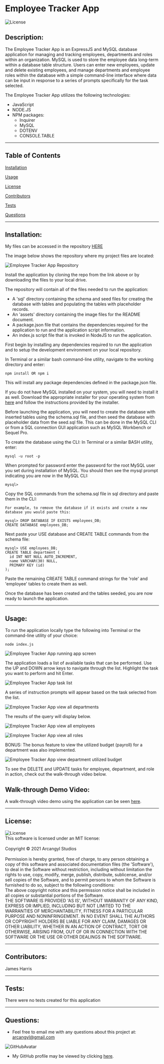 
# Employee Tracker App<br>

![License](https://img.shields.io/badge/License-MIT-green.svg)<br>

## Description:<br>

The Employee Tracker App is an ExpressJS and MySQL database application for managing and tracking employees, departments and roles within an organization. MySQL is used to store the employee data long-term within a database table structure. Users can enter new employees, update and delete existing employees, and manage departments and employee roles within the database with a simple command-line interface where data can be input in response to a series of prompts specifically for the task selected.<br>

The Employee Tracker App utilizes the following technologies:
  * JavaScript
  * NODE.JS
  * NPM packages:
    * Inquirer
    * MySQL
    * DOTENV
    * CONSOLE.TABLE

---


## Table of Contents<br>

[Installation](#installation)<br>

[Usage](#usage)<br>

[License](#license)<br>

[Contributors](#contributors)<br>

[Tests](#tests)<br>

[Questions](#Questions)<br>

---

## Installation:<br>

My files can be accessed in the repository [HERE](https://github.com/arcangyl1963/employee-tracker-db)<br>

The image below shows the repository where my project files are located:

![Employee Tracker App Repository](../employee-tracker-db/assets/images/emp_tracker_githubrepo.png)<br>

Install the application by cloning the repo from the link above or by downloading the files to your local drive.<br>

The repository will contain all of the files needed to run the application:<br>

* A 'sql' directory containing the schema and seed files for creating the database with tables and populating the tables with placeholder records.
* An 'assets' directory containing the image files for the README document.
* A package.json file that contains the dependencies required for the application to run and the application script information.
* An index.js script file that is invoked in NodeJS to run the application.

First begin by installing any dependencies required to run the application and to setup the development environment on your local repository.<br>

In Terminal or a similar bash command-line utility, navigate to the working directory and enter:<br>

~~~
npm install OR npm i
~~~

This will install any package dependencies defined in the package.json file.<br>

If you do not have MySQL installed on your system, you will need to install it as well. Download the appropriate installer for your operating system from [here](https://dev.mysql.com/downloads/installer/) and follow the instructions provided by the installer.<br>

Before launching the application, you will need to create the database with inserted tables using the schema.sql file, and then seed the database with placeholder data from the seed.sql file. This can be done in the MySQL CLI or from a SQL connection GUI application such as MySQL Workbench or Sequel Pro.<br>

To create the database using the CLI:
  In Terminal or a similar BASH utility, enter:
  ~~~
  mysql -u root -p
  ~~~
  When prompted for password enter the password for the root MySQL user you set during installation of MySQL.
  You should then see the mysql prompt indicating you are now in the MySQL CLI:
  ~~~
  mysql>
  ~~~
  Copy the SQL commands from the schema.sql file in sql directory and paste them in the CLI:
  ~~~
For example, to remove the database if it exists and create a new database you would paste this:

mysql> DROP DATABASE IF EXISTS employees_DB;
CREATE DATABASE employees_DB;
~~~
  Next paste your USE database and CREATE TABLE commands from the schema file:
  ~~~
  mysql> USE employees_DB;
  CREATE TABLE department (
    id INT NOT NULL AUTO_INCREMENT,
    name VARCHAR(30) NULL,
    PRIMARY KEY (id)
  );
~~~
Paste the remaining CREATE TABLE command strings for the 'role' and 'employee' tables to create them as well.<br>

Once the database has been created and the tables seeded, you are now ready to launch the application.<br>

---

## Usage:<br>
To run the application locally type the following into Terminal or the command-line utility of your choice:<br>

~~~
node index.js
~~~

![Employee Tracker App running app screen](../employee-tracker-db/assets/images/emp_tracker_mainappscreen.png)<br>

The application loads a list of available tasks that can be performed. Use the UP and DOWN arrow keys to navigate through the list. Highlight the task you want to perform and hit Enter.<br>

![Employee Tracker App task list](../employee-tracker-db/assets/images/emp_tracker_maintasklist.png)<br>

A series of instruction prompts will appear based on the task selected from the list.<br>

![Employee Tracker App view all departments](../employee-tracker-db/assets/images/emp_tracker_viewalldepts.png)<br>

The results of the query will display below.<br>

![Employee Tracker App view all employees](../employee-tracker-db/assets/images/emp_tracker_viewallemployees.png)<br>

![Employee Tracker App view all roles](../employee-tracker-db/assets/images/emp_tracker_viewallroles.png)<br>

BONUS: The bonus feature to view the utilized budget (payroll) for a department was also implemented.<br>

![Employee Tracker App view department utilized budget](../employee-tracker-db/assets/images/emp_tracker_viewutilbudget.png)<br>

To see the DELETE and UPDATE tasks for employee, department, and role in action, check out the walk-through video below.<br>

## Walk-through Demo Video:<br>

A walk-through video demo using the application can be seen [here](https://youtu.be/x9XOaoU4u5g).<br>

---

## License:<br>

![License](https://img.shields.io/badge/License-MIT-green.svg)<br>This software is licensed under an MIT license:<br><br>Copyright © 2021 Arcangyl Studios<br><br>Permission is hereby granted, free of charge, to any person obtaining a copy of this software and associated documentation files (the 'Software'), to deal in the Software without restriction, including without limitation the rights to use, copy, modify, merge, publish, distribute, sublicense, and/or sell copies of the Software, and to permit persons to whom the Software is furnished to do so, subject to the following conditions:<br>The above copyright notice and this permission notice shall be included in all copies or substantial portions of the Software.<br>THE SOFTWARE IS PROVIDED 'AS IS', WITHOUT WARRANTY OF ANY KIND, EXPRESS OR IMPLIED, INCLUDING BUT NOT LIMITED TO THE WARRANTIES OF MERCHANTABILITY, FITNESS FOR A PARTICULAR PURPOSE AND NONINFRINGEMENT. IN NO EVENT SHALL THE AUTHORS OR COPYRIGHT HOLDERS BE LIABLE FOR ANY CLAIM, DAMAGES OR OTHER LIABILITY, WHETHER IN AN ACTION OF CONTRACT, TORT OR OTHERWISE, ARISING FROM, OUT OF OR IN CONNECTION WITH THE SOFTWARE OR THE USE OR OTHER DEALINGS IN THE SOFTWARE.<br>

---

## Contributors:<br>

James Harris<br>

---

## Tests:<br>

There were no tests created for this application<br>

---

## Questions:<br>


- Feel free to email me with any questions about this project at: arcangyl@gmail.com<br>

![GitHubAvatar](https://avatars.githubusercontent.com/u/77169680?v=4)<br>

- My GitHub profile may be viewed by clicking [here](https://github.com/arcangyl1963).
